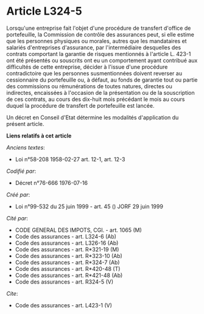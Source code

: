 # Article L324-5

Lorsqu'une entreprise fait l'objet d'une procédure de transfert d'office de portefeuille, la Commission de contrôle des
assurances peut, si elle estime que les personnes physiques ou morales, autres que les mandataires et salariés d'entreprises
d'assurance, par l'intermédiaire desquelles des contrats comportant la garantie de risques mentionnés à l'article L. 423-1
ont été présentés ou souscrits ont eu un comportement ayant contribué aux difficultés de cette entreprise, décider à l'issue
d'une procédure contradictoire que les personnes susmentionnées doivent reverser au cessionnaire du portefeuille ou, à
défaut, au fonds de garantie tout ou partie des commissions ou rémunérations de toutes natures, directes ou indirectes,
encaissées à l'occasion de la présentation ou de la souscription de ces contrats, au cours des dix-huit mois précédant le
mois au cours duquel la procédure de transfert de portefeuille est lancée.

Un décret en Conseil d'Etat détermine les modalités d'application du présent article.

**Liens relatifs à cet article**

_Anciens textes_:

  - Loi n°58-208 1958-02-27 art. 12-1, art. 12-3

_Codifié par_:

  - Décret n°76-666 1976-07-16

_Créé par_:

  - Loi n°99-532 du 25 juin 1999 - art. 45 () JORF 29 juin 1999

_Cité par_:

  - CODE GENERAL DES IMPOTS, CGI. - art. 1065 (M)
  - Code des assurances - art. L324-6 (Ab)
  - Code des assurances - art. L326-16 (Ab)
  - Code des assurances - art. R*321-19 (M)
  - Code des assurances - art. R*323-10 (Ab)
  - Code des assurances - art. R*324-7 (Ab)
  - Code des assurances - art. R*420-48 (T)
  - Code des assurances - art. R*421-48 (Ab)
  - Code des assurances - art. R324-5 (V)

_Cite_:

  - Code des assurances - art. L423-1 (V)
